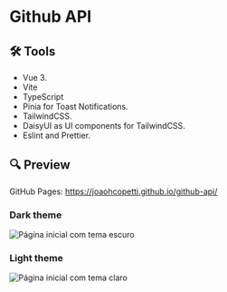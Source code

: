 # Github API 

## 🛠️  Tools
- Vue 3.
- Vite
- TypeScript
- Pinia for Toast Notifications.
- TailwindCSS.
- DaisyUI as UI components for TailwindCSS.
- Eslint and Prettier.

## 🔍 Preview
GitHub Pages: https://joaohcopetti.github.io/github-api/

### Dark theme
![Página inicial com tema escuro](https://github.com/JoaoHamerski/github-api/assets/32890601/6b81b79d-f548-4a5b-9c87-c183b9844f4b)
### Light theme
![Página inicial com tema claro](https://github.com/JoaoHamerski/github-api/assets/32890601/2d1e7f12-b302-4b00-b3b5-ba0ab5fab83b)
